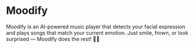 # Moodify
Moodify is an AI-powered music player that detects your facial expression and plays songs that match your current emotion. Just smile, frown, or look surprised — Moodify does the rest! 🎵😊
